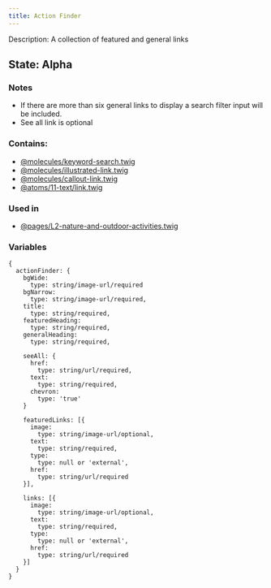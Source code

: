 ```yaml
--- 
title: Action Finder
--- 
```

Description: A collection of featured and general links

## State: Alpha 
### Notes 
- If there are more than six general links to display a search filter input will be included.
- See all link is optional

### Contains: 
- [@molecules/keyword-search.twig](?p=molecules-keyword-search) 
- [@molecules/illustrated-link.twig](?p=molecules-illustrated-link) 
- [@molecules/callout-link.twig](?p=molecules-callout-link) 
- [@atoms/11-text/link.twig](?p=atoms-link) 

### Used in 
- [@pages/L2-nature-and-outdoor-activities.twig](?p=pages-L2-nature-and-outdoor-activities) 

### Variables 
~~~ 
{
  actionFinder: {
    bgWide:
      type: string/image-url/required
    bgNarrow:
      type: string/image-url/required,
    title:
      type: string/required,
    featuredHeading:
      type: string/required,
    generalHeading:
      type: string/required,

    seeAll: {
      href: 
        type: string/url/required,
      text: 
        type: string/required,
      chevron:  
        type: 'true'
    }

    featuredLinks: [{
      image: 
        type: string/image-url/optional,
      text: 
        type: string/required,
      type: 
        type: null or 'external',
      href:  
        type: string/url/required
    }],

    links: [{
      image: 
        type: string/image-url/optional,
      text: 
        type: string/required,
      type: 
        type: null or 'external',
      href:  
        type: string/url/required
    }]
  }
}
~~~ 